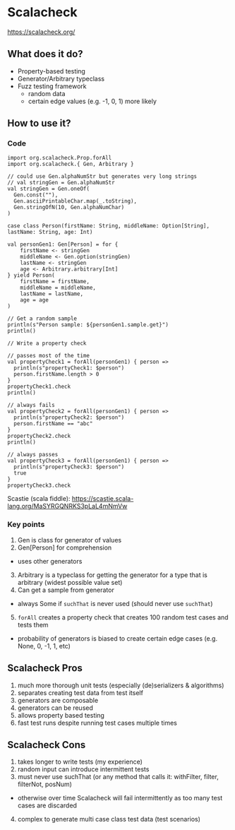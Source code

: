 # Scalacheck

https://scalacheck.org/

## What does it do?

- Property-based testing
- Generator/Arbitrary typeclass
- Fuzz testing framework
  - random data 
  - certain edge values (e.g. -1, 0, 1) more likely

## How to use it?

### Code

```
import org.scalacheck.Prop.forAll
import org.scalacheck.{ Gen, Arbitrary }

// could use Gen.alphaNumStr but generates very long strings
// val stringGen = Gen.alphaNumStr
val stringGen = Gen.oneOf(
  Gen.const(""), 
  Gen.asciiPrintableChar.map(_.toString), 
  Gen.stringOfN(10, Gen.alphaNumChar)
)

case class Person(firstName: String, middleName: Option[String], lastName: String, age: Int)

val personGen1: Gen[Person] = for {
	firstName <- stringGen
	middleName <- Gen.option(stringGen)
	lastName <- stringGen
	age <- Arbitrary.arbitrary[Int]
} yield Person(
	firstName = firstName,
	middleName = middleName,
	lastName = lastName,
	age = age
)

// Get a random sample
println(s"Person sample: ${personGen1.sample.get}")
println()

// Write a property check

// passes most of the time
val propertyCheck1 = forAll(personGen1) { person => 
  println(s"propertyCheck1: $person")
  person.firstName.length > 0 
} 
propertyCheck1.check
println()

// always fails
val propertyCheck2 = forAll(personGen1) { person => 
  println(s"propertyCheck2: $person")
  person.firstName == "abc"
} 
propertyCheck2.check
println()

// always passes
val propertyCheck3 = forAll(personGen1) { person => 
  println(s"propertyCheck3: $person")
  true
} 
propertyCheck3.check
```
Scastie (scala fiddle): https://scastie.scala-lang.org/MaSYRGQNRKS3pLaL4mNmVw

### Key points

1. Gen is class for generator of values
2. Gen[Person] for comprehension
  - uses other generators
3. Arbitrary is a typeclass for getting the generator for a type that is arbitrary (widest possible value set)
4. Can get a sample from generator
  - always Some if `suchThat` is never used (should never use `suchThat`)
5. `forAll` creates a property check that creates 100 random test cases and tests them
  - probability of generators is biased to create certain edge cases (e.g. None, 0, -1, 1, etc)


## Scalacheck Pros

1. much more thorough unit tests (especially (de)serializers & algorithms)
2. separates creating test data from test itself
3. generators are composable
4. generators can be reused
5. allows property based testing
6. fast test runs despite running test cases multiple times


## Scalacheck Cons

1. takes longer to write tests (my experience)
2. random input can introduce intermittent tests
3. must never use suchThat (or any method that calls it: withFilter, filter, filterNot, posNum)
  - otherwise over time Scalacheck will fail intermittently as too many test cases are discarded
4. complex to generate multi case class test data (test scenarios)

